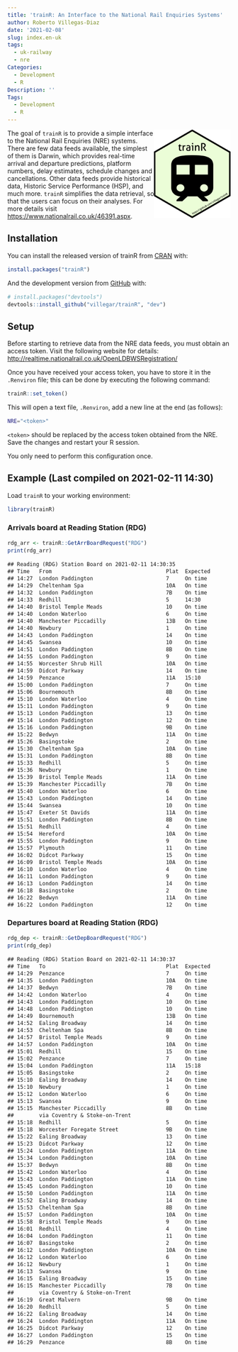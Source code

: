 ```yaml
---
title: 'trainR: An Interface to the National Rail Enquiries Systems'
author: Roberto Villegas-Diaz
date: '2021-02-08'
slug: index.en-uk
tags:
  - uk-railway
  - nre
Categories:
  - Development
  - R
Description: ''
Tags:
  - Development
  - R
---
```


<img src="https://raw.githubusercontent.com/villegar/trainR/main/inst/images/logo.png" alt="logo" align="right" height=200px/>

The goal of `trainR` is to provide a simple interface to the 
National Rail Enquiries (NRE) systems. There are few data feeds 
available, the simplest of them is Darwin, which provides real-time 
arrival and departure predictions, platform numbers, delay estimates, 
schedule changes and cancellations. Other data feeds provide historical 
data, Historic Service Performance (HSP), and much more. `trainR` 
simplifies the data retrieval, so that the users can focus on their 
analyses. For more details visit 
https://www.nationalrail.co.uk/46391.aspx.

## Installation

You can install the released version of trainR from [CRAN](https://CRAN.R-project.org) with:

``` r
install.packages("trainR")
```

And the development version from [GitHub](https://github.com/) with:

``` r
# install.packages("devtools")
devtools::install_github("villegar/trainR", "dev")
```

## Setup
Before starting to retrieve data from the NRE data feeds, you must obtain an access token. 
Visit the following website for details: http://realtime.nationalrail.co.uk/OpenLDBWSRegistration/

Once you have received your access token, you have to store it in the `.Renviron` file; this can be 
done by executing the following command:


```r
trainR::set_token()
```

This will open a text file, `.Renviron`, add a new line at the end (as follows):

```bash
NRE="<token>"
```

`<token>` should be replaced by the access token obtained from the NRE. Save the changes and restart 
your R session.

You only need to perform this configuration once.

## Example (Last compiled on 2021-02-11 14:30)

Load `trainR` to your working environment:

```r
library(trainR)
```

### Arrivals board at Reading Station (RDG)


```r
rdg_arr <- trainR::GetArrBoardRequest("RDG")
print(rdg_arr)
```

```
## Reading (RDG) Station Board on 2021-02-11 14:30:35
## Time   From                                    Plat  Expected
## 14:27  London Paddington                       7     On time
## 14:29  Cheltenham Spa                          10A   On time
## 14:32  London Paddington                       7B    On time
## 14:33  Redhill                                 5     14:30
## 14:40  Bristol Temple Meads                    10    On time
## 14:40  London Waterloo                         6     On time
## 14:40  Manchester Piccadilly                   13B   On time
## 14:40  Newbury                                 1     On time
## 14:43  London Paddington                       14    On time
## 14:45  Swansea                                 10    On time
## 14:51  London Paddington                       8B    On time
## 14:55  London Paddington                       9     On time
## 14:55  Worcester Shrub Hill                    10A   On time
## 14:59  Didcot Parkway                          14    On time
## 14:59  Penzance                                11A   15:10
## 15:00  London Paddington                       7     On time
## 15:06  Bournemouth                             8B    On time
## 15:10  London Waterloo                         4     On time
## 15:11  London Paddington                       9     On time
## 15:13  London Paddington                       13    On time
## 15:14  London Paddington                       12    On time
## 15:16  London Paddington                       9B    On time
## 15:22  Bedwyn                                  11A   On time
## 15:26  Basingstoke                             2     On time
## 15:30  Cheltenham Spa                          10A   On time
## 15:31  London Paddington                       8B    On time
## 15:33  Redhill                                 5     On time
## 15:36  Newbury                                 1     On time
## 15:39  Bristol Temple Meads                    11A   On time
## 15:39  Manchester Piccadilly                   7B    On time
## 15:40  London Waterloo                         6     On time
## 15:43  London Paddington                       14    On time
## 15:44  Swansea                                 10    On time
## 15:47  Exeter St Davids                        11A   On time
## 15:51  London Paddington                       8B    On time
## 15:51  Redhill                                 4     On time
## 15:54  Hereford                                10A   On time
## 15:55  London Paddington                       9     On time
## 15:57  Plymouth                                11    On time
## 16:02  Didcot Parkway                          15    On time
## 16:09  Bristol Temple Meads                    10A   On time
## 16:10  London Waterloo                         4     On time
## 16:11  London Paddington                       9     On time
## 16:13  London Paddington                       14    On time
## 16:18  Basingstoke                             2     On time
## 16:22  Bedwyn                                  11A   On time
## 16:22  London Paddington                       12    On time
```

### Departures board at Reading Station (RDG)


```r
rdg_dep <- trainR::GetDepBoardRequest("RDG")
print(rdg_dep)
```

```
## Reading (RDG) Station Board on 2021-02-11 14:30:37
## Time   To                                      Plat  Expected
## 14:29  Penzance                                7     On time
## 14:35  London Paddington                       10A   On time
## 14:37  Bedwyn                                  7B    On time
## 14:42  London Waterloo                         4     On time
## 14:43  London Paddington                       10    On time
## 14:48  London Paddington                       10    On time
## 14:49  Bournemouth                             13B   On time
## 14:52  Ealing Broadway                         14    On time
## 14:53  Cheltenham Spa                          8B    On time
## 14:57  Bristol Temple Meads                    9     On time
## 14:57  London Paddington                       10A   On time
## 15:01  Redhill                                 15    On time
## 15:02  Penzance                                7     On time
## 15:04  London Paddington                       11A   15:18
## 15:05  Basingstoke                             2     On time
## 15:10  Ealing Broadway                         14    On time
## 15:10  Newbury                                 1     On time
## 15:12  London Waterloo                         6     On time
## 15:13  Swansea                                 9     On time
## 15:15  Manchester Piccadilly                   8B    On time
##        via Coventry & Stoke-on-Trent           
## 15:18  Redhill                                 5     On time
## 15:18  Worcester Foregate Street               9B    On time
## 15:22  Ealing Broadway                         13    On time
## 15:23  Didcot Parkway                          12    On time
## 15:24  London Paddington                       11A   On time
## 15:34  London Paddington                       10A   On time
## 15:37  Bedwyn                                  8B    On time
## 15:42  London Waterloo                         4     On time
## 15:43  London Paddington                       11A   On time
## 15:45  London Paddington                       10    On time
## 15:50  London Paddington                       11A   On time
## 15:52  Ealing Broadway                         14    On time
## 15:53  Cheltenham Spa                          8B    On time
## 15:57  London Paddington                       10A   On time
## 15:58  Bristol Temple Meads                    9     On time
## 16:01  Redhill                                 4     On time
## 16:04  London Paddington                       11    On time
## 16:07  Basingstoke                             2     On time
## 16:12  London Paddington                       10A   On time
## 16:12  London Waterloo                         6     On time
## 16:12  Newbury                                 1     On time
## 16:13  Swansea                                 9     On time
## 16:15  Ealing Broadway                         15    On time
## 16:15  Manchester Piccadilly                   7B    On time
##        via Coventry & Stoke-on-Trent           
## 16:19  Great Malvern                           9B    On time
## 16:20  Redhill                                 5     On time
## 16:22  Ealing Broadway                         14    On time
## 16:24  London Paddington                       11A   On time
## 16:25  Didcot Parkway                          12    On time
## 16:27  London Paddington                       15    On time
## 16:29  Penzance                                8B    On time
```
